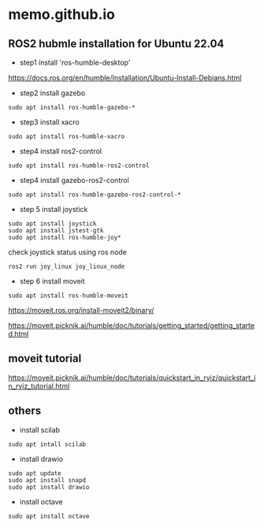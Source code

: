 # memo.github.io

## ROS2 hubmle installation for Ubuntu 22.04

- step1 install 'ros-humble-desktop'

https://docs.ros.org/en/humble/Installation/Ubuntu-Install-Debians.html

- step2 install gazebo
```
sudo apt install ros-humble-gazebo-*
```

- step3 install xacro
```
sudo apt install ros-humble-xacro
```

- step4 install ros2-control
```
sudo apt install ros-humble-ros2-control
```

- step4 install gazebo-ros2-control
```
sudo apt install ros-humble-gazebo-ros2-control-*
```

- step 5 install joystick
```
sudo apt install joystick
sudo apt install jstest-gtk
sudo apt install ros-humble-joy*
```
check joystick status using ros node
```
ros2 run joy_linux joy_linux_node
```
- step 6 install moveit
```
sudo apt install ros-humble-moveit
```

https://moveit.ros.org/install-moveit2/binary/

https://moveit.picknik.ai/humble/doc/tutorials/getting_started/getting_started.html

## moveit tutorial

https://moveit.picknik.ai/humble/doc/tutorials/quickstart_in_rviz/quickstart_in_rviz_tutorial.html

## others

- install scilab
```
sudo apt intall scilab
```

- install drawio
```
sudo apt update
sudo apt install snapd
sudo apt install drawio
```

- install octave
```
sudo apt install octave
```

